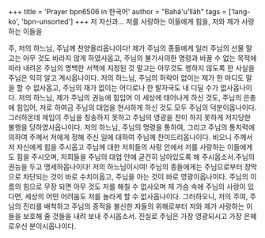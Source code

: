 +++
title = 'Prayer bpn6506 in 한국어'
author = "Bahá'u'lláh"
tags = ['lang-ko', 'bpn-unsorted']
+++
저 자신과... 저를 사랑하는 이들에게 힘을, 저와 제가 사랑하는 이들을

주, 저의 하느님, 주님께 찬양올리옵나이다! 제가 주님의 종들에게 일러 주님의 선물 말고는 아무 것도 바라지 않게 하였사옵고, 주님의 불가사의한 명령과 바꿀 수 없는 목적에 따라 내려온 주님의 명백한 서책에 지정된 것 말고는 아무것도 행하지 않도록 한 사실을 주님은 익히 알고 계시옵나이다. 저의 하느님, 주님의 허락이 없이는 제가 한 마디도 말을 할 수 없사옵고, 주님의 재가 없이는 어디로나 한 발자국도 내 디딜 수가 없사옵나이다. 저의 하느님, 제가 주님의 권능에 힘입어 이 세상에 태어나게 하신 것도, 주님의 은총에 힘입어, 저로 하여금 주님의 대업을 현시하게 하신 것도 모두 주님의 덕분이옵나이다. 그러하온데 제입이 주님을 칭송하지 못하고 주님의 영광을 찬미 하지 못하게 저지당한 불행을 당하였사옵나이다. 저의 하느님, 주님의 명령을 통하여, 그리고 주님의 통치력에 의하여 주께서 저에게 정해 주신 일에 대하여 주님께 찬미드리옵나이다. 비오니 주께서 저 자신에게 힘을 주시옵고 주님께 대한 저희들의 사랑 안에서 저를 사랑하는 이들에게도 힘을 주시오며, 저희들을 주님의 대업 안에 굳건히 남아있도록 해 주시옵소서.주님의 권능을 두고 맹세하옵나이다! 저의 하느님이시여! 주님의 종들에게는 주님으로부터 장막으로 차단되는 것이 바로 수치이옵고, 주님을 아는 것이 바로 영광이옵나이다. 주님의 이름의 힘으로 무장 되면 아무 것도 저를 해칠 수 없사오며 제 가슴 속에 주님의 사랑이 있다면, 세상의 어떤 어려움도 저를 놀라게 할 수 없사옵나이다. 그러하오니, 저의 주여, 주님의 진리를 배척하고 주님의 증적을 불신한 자들의 위해로부터 저와 제가 사랑하는 이들을 보호해 줄 것들을 내려 보내 주시옵소서. 진실로 주님은 가장 영광되시고 가장 은혜로우신 분이시옵나이다.
